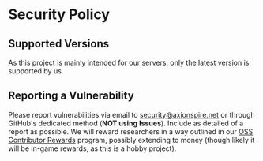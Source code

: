 # Security Policy

## Supported Versions

As this project is mainly intended for our servers, only the latest version is supported by us.

## Reporting a Vulnerability

Please report vulnerabilities via email to [security@axionspire.net](mailto:security@axionspire.net) or through GitHub's dedicated method (**NOT using Issues**). Include as detailed of a report as possible.
We will reward researchers in a way outlined in our [OSS Contributor Rewards](https://wiki.axionspire.net/en/Rewards/oss) program, possibly extending to money (though likely it will be in-game rewards, as this is a hobby project).
